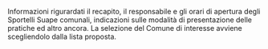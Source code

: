 Informazioni rigurardati il recapito, il responsabile e gli orari di apertura degli  Sportelli Suape comunali, indicazioni sulle modalità di presentazione delle pratiche ed altro ancora. La selezione del Comune di interesse avviene scegliendolo dalla lista proposta.
